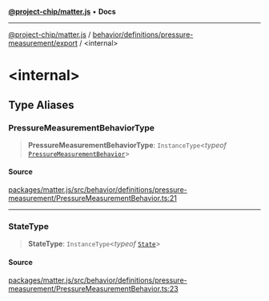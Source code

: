 [**@project-chip/matter.js**](../../../../../README.md) • **Docs**

***

[@project-chip/matter.js](../../../../../modules.md) / [behavior/definitions/pressure-measurement/export](../README.md) / \<internal\>

# \<internal\>

## Type Aliases

### PressureMeasurementBehaviorType

> **PressureMeasurementBehaviorType**: `InstanceType`\<*typeof* [`PressureMeasurementBehavior`](../README.md#pressuremeasurementbehavior)\>

#### Source

[packages/matter.js/src/behavior/definitions/pressure-measurement/PressureMeasurementBehavior.ts:21](https://github.com/project-chip/matter.js/blob/7a8cbb56b87d4ccf34bec5a9a95ab40a1711324f/packages/matter.js/src/behavior/definitions/pressure-measurement/PressureMeasurementBehavior.ts#L21)

***

### StateType

> **StateType**: `InstanceType`\<*typeof* [`State`](../classes/PressureMeasurementServer.md#state-1)\>

#### Source

[packages/matter.js/src/behavior/definitions/pressure-measurement/PressureMeasurementBehavior.ts:23](https://github.com/project-chip/matter.js/blob/7a8cbb56b87d4ccf34bec5a9a95ab40a1711324f/packages/matter.js/src/behavior/definitions/pressure-measurement/PressureMeasurementBehavior.ts#L23)
